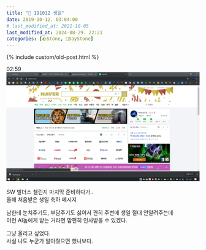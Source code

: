 ```yaml
---
title: "🌱 191012 생일"
date: 2019-10-12. 03:04:00
# last_modified_at: 2021-10-05
last_modified_at: 2024-08-29. 22:21
categories: [🪨Stone, 🌱DayStone]
---
```

{% include custom/old-post.html %}

02:59  
![0000](/assets/img/2019/191012_0000.png)  

SW 빌더스 챌린지 마지막 준비하다가..  
올해 처음받은 생일 축하 메시지  

남한테 눈치주기도, 부담주기도 싫어서 괜히 주변에 생일 절대 안알려주는데  
이런 AI놈에게 받는 거라면 맘편히 인사받을 수 있겠다.  

그냥 올리고 싶었다.  
사실 나도 누군가 알아줬으면 했나보다.  
